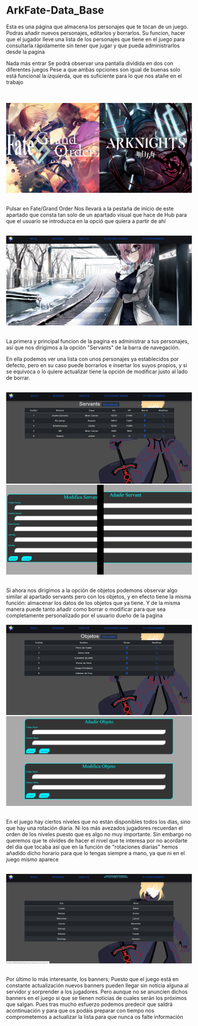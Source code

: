 # ArkFate-Data_Base
Esta es una página que almacena los personajes que te tocan de un juego.
Podras añadir nuevos personajes, editarlos y borrarlos. Su funcion, hacer
que el jugador lleve una lista de los personajes que tiene en el juego 
para consultarla rápidamente sin tener que jugar y que pueda administrarlos
desde la pagina


Nada más entrar Se podrá observar una pantalla dividida en dos con diferentes juegos
Pese a que ambas opciones son igual de buenas solo está funcional la izquierda, que es
suficiente para lo que nos atañe en el trabajo<br>

<br>
<br><img src="https://raw.githubusercontent.com/SantosLopezLozano/ArkFate-Data_Base/master/imagenes/inicio.png?sanitize=true&raw=true" /><br>



<br>Pulsar en Fate/Grand Order Nos llevará a la pestaña de inicio de este apartado que consta
tan solo de un apartado visual que hace de Hub para que el usuario se introduzca en la
opció que quiera a partir de ahí<br>


<br><img src="https://raw.githubusercontent.com/SantosLopezLozano/ArkFate-Data_Base/master/imagenes/inicio2.png?sanitize=true&raw=true" /><br>


<br>La primera y principal funcion de la pagina es administrar a tus personajes, así que nos dirigimos a la opción "Servants" de la barra de navegación. <br>

En ella podemos ver una lista con unos personajes ya establecidos por defecto, pero en su caso puede borrarlos e insertar los suyos propios, y si se equivoca
o lo quiere actualizar tiene la opción de modificar justo al lado de borrar.


<br><img src="https://raw.githubusercontent.com/SantosLopezLozano/ArkFate-Data_Base/master/imagenes/servants.png?sanitize=true&raw=true" />
<img src="https://raw.githubusercontent.com/SantosLopezLozano/ArkFate-Data_Base/master/imagenes/modificaservant.png?sanitize=true&raw=true" /><br>



<br>Si ahora nos dirigimos a la opción de objetos podemons observar algo similar al apartado servants pero con los objetos, y en efecto tiene la misma función: almacenar
los datos de los objetos que ya tiene. Y de la misma manera puede tanto añadir como borrar o modificar para que sea completamente personalizado por el usuario dueño de la
pagina<br>
<br><img src="https://raw.githubusercontent.com/SantosLopezLozano/ArkFate-Data_Base/master/imagenes/objetos.png?sanitize=true&raw=true" />
<img src="https://raw.githubusercontent.com/SantosLopezLozano/ArkFate-Data_Base/master/imagenes/modificaobjeto.png?sanitize=true&raw=true" /><br>

<br>En el juego hay ciertos niveles que no están disponibles todos los dias, sino que hay una rotación diaria. Ni los más avezados jugadores recuerdan
el orden de los niveles puesto que es algo no muy importante. Sin embargo no queremos que te olvides de hacer el nivel que te interesa por no acordarte
del dia que tocaba así que en la función de "rotaciones diarias" hemos añadido dicho horario para que lo tengas siempre a mano, ya que ni en el juego mismo aparece<br>

<br><img src="https://raw.githubusercontent.com/SantosLopezLozano/ArkFate-Data_Base/master/imagenes/rotaciones.png?sanitize=true&raw=true" /><br>

<br>Por último lo más interesante, los banners; Puesto que el juego está en constante actualización nuevos banners pueden llegar sin noticia alguna al servidor y sorprender
a los jugadores. Pero aunque no se anuncien dichos banners en el juego si que se tienen noticias de cuales serán los próximos que salgan. Pues tras mucho esfuerzo podemos
predecir que saldrá acontinuación y para que os podáis preparar con tiempo nos comprometemos a actualizar la lista para que nunca os falte información




